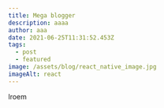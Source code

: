 ```yaml
---
title: Mega blogger
description: aaaa
author: aaa
date: 2021-06-25T11:31:52.453Z
tags:
  - post
  - featured
image: /assets/blog/react_native_image.jpg
imageAlt: react
---
```

lroem